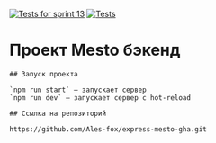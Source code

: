[![Tests for sprint 13](https://github.com/Ales-fox/express-mesto-gha/actions/workflows/tests-13-sprint.yml/badge.svg)](https://github.com/Ales-fox/express-mesto-gha/actions/workflows/tests-13-sprint.yml) [![Tests](https://github.com/Ales-fox/express-mesto-gha/actions/workflows/tests-14-sprint.yml/badge.svg)](https://github.com/Ales-fox/express-mesto-gha/actions/workflows/tests-14-sprint.yml)

# Проект Mesto бэкенд

```
## Запуск проекта

`npm run start` — запускает сервер
`npm run dev` — запускает сервер с hot-reload

## Ссылка на репозиторий

https://github.com/Ales-fox/express-mesto-gha.git
```

